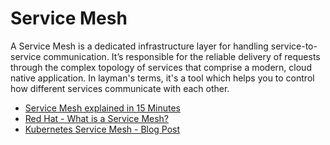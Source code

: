 # Service Mesh

A Service Mesh is a dedicated infrastructure layer for handling service-to-service communication. It’s responsible for the reliable delivery of requests through the complex topology of services that comprise a modern, cloud native application. In layman's terms, it's a tool which helps you to control how different services communicate with each other.

- [Service Mesh explained in 15 Minutes](https://youtu.be/16fgzklcF7Y)
- [Red Hat - What is a Service Mesh?](https://www.redhat.com/en/topics/microservices/what-is-a-service-mesh)
- [Kubernetes Service Mesh - Blog Post](https://platform9.com/blog/kubernetes-service-mesh-a-comparison-of-istio-linkerd-and-consul/)